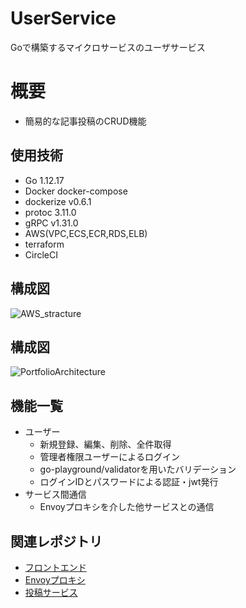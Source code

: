 # UserService
Goで構築するマイクロサービスのユーザサービス

# 概要
- 簡易的な記事投稿のCRUD機能

## 使用技術
- Go 1.12.17
- Docker docker-compose
- dockerize v0.6.1
- protoc 3.11.0
- gRPC v1.31.0
- AWS(VPC,ECS,ECR,RDS,ELB)
- terraform
- CircleCI

## 構成図
![AWS_stracture](https://user-images.githubusercontent.com/36359899/89097162-79bd3200-d417-11ea-83e5-8c998c824a0f.png)

## 構成図
![PortfolioArchitecture](https://user-images.githubusercontent.com/36359899/108287470-2ef5e280-71ce-11eb-9301-a2c3c8ed5d01.png)

## 機能一覧
- ユーザー
  - 新規登録、編集、削除、全件取得
  - 管理者権限ユーザーによるログイン
  - go-playground/validatorを用いたバリデーション
  - ログインIDとパスワードによる認証・jwt発行
- サービス間通信
  - Envoyプロキシを介した他サービスとの通信

## 関連レポジトリ
- [フロントエンド](https://github.com/yzmw1213/Front)
- [Envoyプロキシ](https://github.com/yzmw1213/Proxy)
- [投稿サービス](https://github.com/yzmw1213/PostService)
